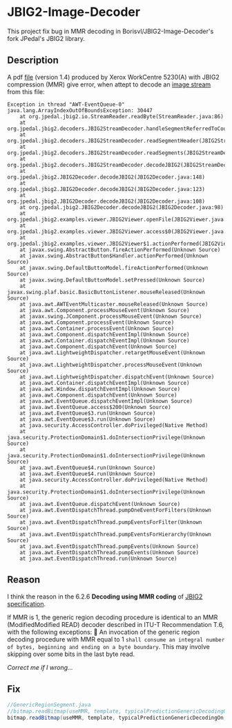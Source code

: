 JBIG2-Image-Decoder
=============================
This project fix bug in MMR decoding in Borisvl/JBIG2-Image-Decoder's fork JPedal's JBIG2 library.

Description
-----------------------------
A pdf [file](https://github.com/afila/JBIG2-Image-Decoder/blob/master/XeroxWorkCentre5230A_Huffman.pdf)
(version 1.4) produced by Xerox WorkCentre 5230(A) with JBIG2 compression (MMR) give error, when attept to decode an [image  stream](https://github.com/afila/JBIG2-Image-Decoder/blob/master/XeroxWorkCentre5230A_Huffman.jb2) from this file:

    Exception in thread "AWT-EventQueue-0" java.lang.ArrayIndexOutOfBoundsException: 30447
	    at org.jpedal.jbig2.io.StreamReader.readByte(StreamReader.java:86)
	    at org.jpedal.jbig2.decoders.JBIG2StreamDecoder.handleSegmentReferredToCountAndRententionFlags(JBIG2StreamDecoder.java:503)
	    at org.jpedal.jbig2.decoders.JBIG2StreamDecoder.readSegmentHeader(JBIG2StreamDecoder.java:457)
	    at org.jpedal.jbig2.decoders.JBIG2StreamDecoder.readSegments(JBIG2StreamDecoder.java:211)
	    at org.jpedal.jbig2.decoders.JBIG2StreamDecoder.decodeJBIG2(JBIG2StreamDecoder.java:173)
	    at org.jpedal.jbig2.JBIG2Decoder.decodeJBIG2(JBIG2Decoder.java:148)
	    at org.jpedal.jbig2.JBIG2Decoder.decodeJBIG2(JBIG2Decoder.java:123)
	    at org.jpedal.jbig2.JBIG2Decoder.decodeJBIG2(JBIG2Decoder.java:108)
	    at org.jpedal.jbig2.JBIG2Decoder.decodeJBIG2(JBIG2Decoder.java:98)
	    at org.jpedal.jbig2.examples.viewer.JBIG2Viewer.openFile(JBIG2Viewer.java:274)
	    at org.jpedal.jbig2.examples.viewer.JBIG2Viewer.access$0(JBIG2Viewer.java:252)
	    at org.jpedal.jbig2.examples.viewer.JBIG2Viewer$1.actionPerformed(JBIG2Viewer.java:163)
	    at javax.swing.AbstractButton.fireActionPerformed(Unknown Source)
	    at javax.swing.AbstractButton$Handler.actionPerformed(Unknown Source)
	    at javax.swing.DefaultButtonModel.fireActionPerformed(Unknown Source)
	    at javax.swing.DefaultButtonModel.setPressed(Unknown Source)
	    at javax.swing.plaf.basic.BasicButtonListener.mouseReleased(Unknown Source)
	    at java.awt.AWTEventMulticaster.mouseReleased(Unknown Source)
	    at java.awt.Component.processMouseEvent(Unknown Source)
	    at javax.swing.JComponent.processMouseEvent(Unknown Source)
	    at java.awt.Component.processEvent(Unknown Source)
	    at java.awt.Container.processEvent(Unknown Source)
	    at java.awt.Component.dispatchEventImpl(Unknown Source)
	    at java.awt.Container.dispatchEventImpl(Unknown Source)
	    at java.awt.Component.dispatchEvent(Unknown Source)
	    at java.awt.LightweightDispatcher.retargetMouseEvent(Unknown Source)
	    at java.awt.LightweightDispatcher.processMouseEvent(Unknown Source)
	    at java.awt.LightweightDispatcher.dispatchEvent(Unknown Source)
	    at java.awt.Container.dispatchEventImpl(Unknown Source)
	    at java.awt.Window.dispatchEventImpl(Unknown Source)
	    at java.awt.Component.dispatchEvent(Unknown Source)
	    at java.awt.EventQueue.dispatchEventImpl(Unknown Source)
	    at java.awt.EventQueue.access$200(Unknown Source)
	    at java.awt.EventQueue$3.run(Unknown Source)
	    at java.awt.EventQueue$3.run(Unknown Source)
	    at java.security.AccessController.doPrivileged(Native Method)
	    at java.security.ProtectionDomain$1.doIntersectionPrivilege(Unknown Source)
	    at java.security.ProtectionDomain$1.doIntersectionPrivilege(Unknown Source)
	    at java.awt.EventQueue$4.run(Unknown Source)
	    at java.awt.EventQueue$4.run(Unknown Source)
	    at java.security.AccessController.doPrivileged(Native Method)
	    at java.security.ProtectionDomain$1.doIntersectionPrivilege(Unknown Source)
	    at java.awt.EventQueue.dispatchEvent(Unknown Source)
	    at java.awt.EventDispatchThread.pumpOneEventForFilters(Unknown Source)
	    at java.awt.EventDispatchThread.pumpEventsForFilter(Unknown Source)
	    at java.awt.EventDispatchThread.pumpEventsForHierarchy(Unknown Source)
	    at java.awt.EventDispatchThread.pumpEvents(Unknown Source)
	    at java.awt.EventDispatchThread.pumpEvents(Unknown Source)
	    at java.awt.EventDispatchThread.run(Unknown Source)


Reason
--------------------------------
I think the reason in the 6.2.6 **Decoding using MMR coding** of [JBIG2 specification](http://www.hlevkin.com/Standards/fcd14492.pdf).

If MMR is 1, the generic region decoding procedure is identical to an MMR (ModifiedModified READ) decoder
described in ITU-T Recommendation T.6, with the following exceptions:
 An invocation of the generic region decoding procedure with MMR equal to 1 `shall consume an integral
number of bytes, beginning and ending on a byte boundary`. This may involve skipping over some bits in
the last byte read.

_Correct me if I wrong..._

Fix
--------------------------------
```java
//GenericRegionSegment.java
//bitmap.readBitmap(useMMR, template, typicalPredictionGenericDecodingOn, false, null, genericBAdaptiveTemplateX, genericBAdaptiveTemplateY, useMMR ? 0 : length - 18);
bitmap.readBitmap(useMMR, template, typicalPredictionGenericDecodingOn, false, null, genericBAdaptiveTemplateX, genericBAdaptiveTemplateY, useMMR ? bytesRead : length - 18);
```
